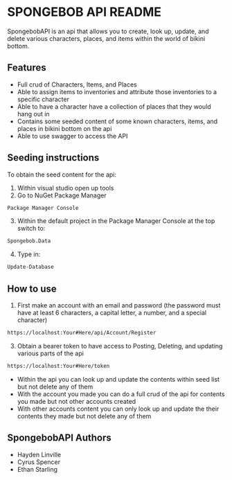 # SPONGEBOB API README

SpongebobAPI is an api that allows you to create, look up, update, and delete
various characters, places, and items within the world of bikini bottom.

## Features
- Full crud of Characters, Items, and Places
- Able to assign items to inventories and attribute those inventories to a specific character
- Able to have a character have a collection of places that they would hang out in
- Contains some seeded content of some known characters, items, and places in bikini bottom on the api
- Able to use swagger to access the API

## Seeding instructions
To obtain the seed content for the api:
1. Within visual studio open up tools
2. Go to NuGet Package Manager
```sh
Package Manager Console
```
3. Within the default project in the Package Manager Console at the top switch to:
```sh
Spongebob.Data
```
4. Type in: 
```sh
Update-Database
```

## How to use
1. First make an account with an email and password (the password must have at least 6 characters, a capital letter, a number, and a special character)
```sh
https://localhost:Your#Here/api/Account/Register
```
3. Obtain a bearer token to have access to Posting, Deleting, and updating various parts of the api
```sh
https://localhost:Your#Here/token
```
- Within the api you can look up and update the contents within seed list but not delete any of them
- With the account you made you can do a full crud of the api for contents you made but not other accounts created
- With other accounts content you can only look up and update the their contents they made but not delete any of them

## SpongebobAPI Authors
- Hayden Linville
- Cyrus Spencer
- Ethan Starling
